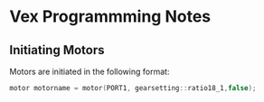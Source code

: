 # Vex Programmming Notes
## Initiating Motors
Motors are initiated in the following format:
``` c++
motor motorname = motor(PORT1, gearsetting::ratio18_1,false);
```
